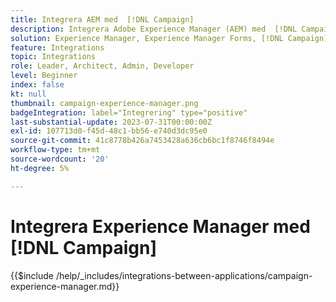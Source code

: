 ```yaml
---
title: Integrera AEM med  [!DNL Campaign]
description: Integrera Adobe Experience Manager (AEM) med  [!DNL Campaign]  för att skapa och hantera e-postkampanjer.
solution: Experience Manager, Experience Manager Forms, [!DNL Campaign], [!DNL Campaign] v8, [!DNL Campaign] Standard, [!DNL Campaign] Classic v7
feature: Integrations
topic: Integrations
role: Leader, Architect, Admin, Developer
level: Beginner
index: false
kt: null
thumbnail: campaign-experience-manager.png
badgeIntegration: label="Integrering" type="positive"
last-substantial-update: 2023-07-31T00:00:00Z
exl-id: 107713d0-f45d-48c1-bb56-e740d3dc95e0
source-git-commit: 41c8778b426a7453428a636cb6bc1f8746f8494e
workflow-type: tm+mt
source-wordcount: '20'
ht-degree: 5%

---
```


# Integrera Experience Manager med [!DNL Campaign]

{{$include /help/_includes/integrations-between-applications/campaign-experience-manager.md}}
